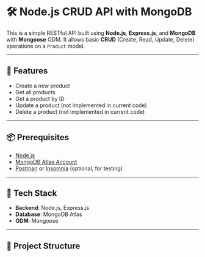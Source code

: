 # 🛠️ Node.js CRUD API with MongoDB

This is a simple RESTful API built using **Node.js**, **Express.js**, and **MongoDB** with **Mongoose** ODM. It allows basic **CRUD** (Create, Read, Update, Delete) operations on a `Product` model.

---

## 🚀 Features

- Create a new product
- Get all products
- Get a product by ID
- Update a product (not implemented in current code)
- Delete a product (not implemented in current code)

---

## 📦 Prerequisites

- [Node.js](https://nodejs.org/)
- [MongoDB Atlas Account](https://www.mongodb.com/cloud/atlas)
- [Postman](https://www.postman.com/) or [Insomnia](https://insomnia.rest/) (optional, for testing)

---

## 🧰 Tech Stack

- **Backend**: Node.js, Express.js
- **Database**: MongoDB Atlas
- **ODM**: Mongoose

---

## 📁 Project Structure

